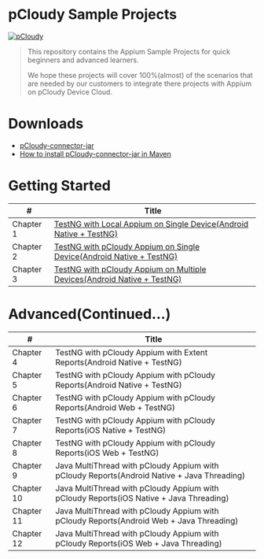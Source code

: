 # pCloudy Sample Projects

[![pCloudy](https://www.pcloudy.com/wp-content/uploads/2015/11/PCloudy_Logo_0-1.png)](http://www.pcloudy.com/)

> This repository contains the Appium Sample Projects
> for quick beginners and advanced learners.
> 
> We hope these projects will cover 100%(almost) of the
> scenarios that are needed by our customers to integrate
> there projects with Appium on pCloudy Device Cloud.



# Downloads

* [pCloudy-connector-jar](http://pcloudy-content-distribution.s3.amazonaws.com/index.html?prefix=pCloudy-Connector-Jars/v11/java/)
* [How to install pCloudy-connector-jar in Maven](http://pcloudy-content-distribution.s3.amazonaws.com/pCloudy-Connector-Jars/v11/java/How%20to%20Install%20pCloudy-java-connector.jar%20in%20Maven.txt)

# Getting Started

| #   | Title |
|-----------|-------|
|Chapter 1  |[TestNG with Local Appium on Single Device(Android Native + TestNG)](/Getting%20Started/Chapter%201-%20TestNG%20with%20Local%20Appium%20on%20Single%20Device(Android%20Native%20%2B%20TestNG))|
|Chapter 2  |[TestNG with pCloudy Appium on Single Device(Android Native + TestNG)](/Getting%20Started/Chapter%202-%20TestNG%20with%20pCloudy%20Appium%20on%20Single%20Device(Android%20Native%20%2B%20TestNG)) |
|Chapter 3  |[TestNG with pCloudy Appium on Multiple Devices(Android Native + TestNG)](/Getting%20Started/Chapter%203-%20TestNG%20with%20pCloudy%20Appium%20on%20Multiple%20Devices(Android%20Native%20%2B%20TestNG)) |


# Advanced(Continued...)
| #   | Title |
|-----------|-------|
|Chapter 4| TestNG with pCloudy Appium with Extent Reports(Android Native + TestNG)|
|Chapter 5| TestNG with pCloudy Appium with pCloudy Reports(Android Native + TestNG)|
|Chapter 6| TestNG with pCloudy Appium with pCloudy Reports(Android Web + TestNG)|
|Chapter 7| TestNG with pCloudy Appium with pCloudy Reports(iOS Native + TestNG)
|Chapter 8| TestNG with pCloudy Appium with pCloudy Reports(iOS Web + TestNG)
|Chapter 9|Java MultiThread with pCloudy Appium with pCloudy Reports(Android Native + Java Threading)|
|Chapter 10|Java MultiThread with pCloudy Appium with pCloudy Reports(iOS Native + Java Threading)|
|Chapter 11| Java MultiThread with pCloudy Appium with pCloudy Reports(Android Web + Java Threading)|
|Chapter 12| Java MultiThread with pCloudy Appium with pCloudy Reports(iOS Web + Java Threading)|
